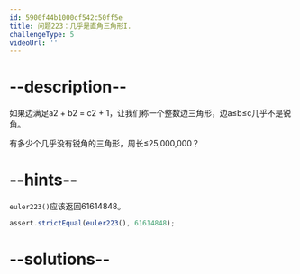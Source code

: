 ```yaml
---
id: 5900f44b1000cf542c50ff5e
title: 问题223：几乎是直角三角形I.
challengeType: 5
videoUrl: ''
---
```


# --description--

如果边满足a2 + b2 = c2 + 1，让我们称一个整数边三角形，边a≤b≤c几乎不是锐角。

有多少个几乎没有锐角的三角形，周长≤25,000,000？

# --hints--

`euler223()`应该返回61614848。

```js
assert.strictEqual(euler223(), 61614848);
```

# --solutions--

